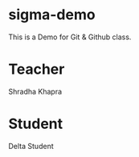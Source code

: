 # sigma-demo
This is a Demo for Git &amp; Github class.

# Teacher
Shradha Khapra

# Student
Delta Student
